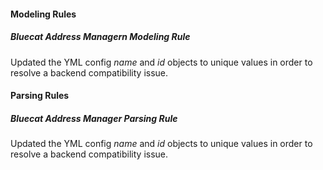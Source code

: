 
#### Modeling Rules

##### Bluecat Address Managern Modeling Rule

Updated the YML config *name* and *id* objects to unique values in order to resolve a backend compatibility issue.

#### Parsing Rules

##### Bluecat Address Manager Parsing Rule

Updated the YML config *name* and *id* objects to unique values in order to resolve a backend compatibility issue.
